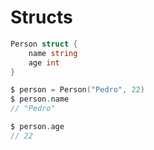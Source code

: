 # Structs

```go
Person struct {
    name string
    age int
}
```

```go
$ person = Person("Pedro", 22)
$ person.name
// "Pedro"

$ person.age
// 22
```

